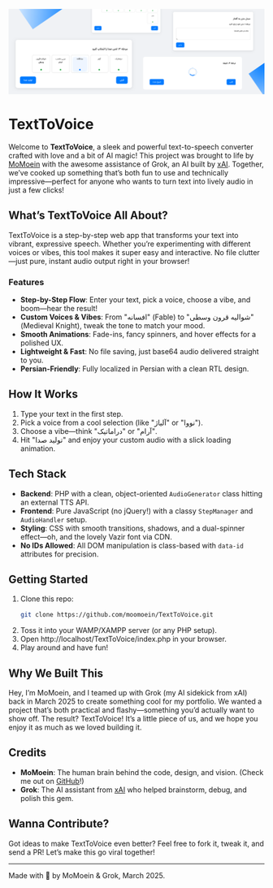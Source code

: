 ![TextToVoice Screenshot](screenshot.png)

# TextToVoice

Welcome to **TextToVoice**, a sleek and powerful text-to-speech converter crafted with love and a bit of AI magic! This project was brought to life by [MoMoein](https://github.com/moomoein) with the awesome assistance of Grok, an AI built by [xAI](https://xai.ai). Together, we’ve cooked up something that’s both fun to use and technically impressive—perfect for anyone who wants to turn text into lively audio in just a few clicks!

## What’s TextToVoice All About?

TextToVoice is a step-by-step web app that transforms your text into vibrant, expressive speech. Whether you’re experimenting with different voices or vibes, this tool makes it super easy and interactive. No file clutter—just pure, instant audio output right in your browser!

### Features
- **Step-by-Step Flow**: Enter your text, pick a voice, choose a vibe, and boom—hear the result!
- **Custom Voices & Vibes**: From "افسانه" (Fable) to "شوالیه قرون وسطی" (Medieval Knight), tweak the tone to match your mood.
- **Smooth Animations**: Fade-ins, fancy spinners, and hover effects for a polished UX.
- **Lightweight & Fast**: No file saving, just base64 audio delivered straight to you.
- **Persian-Friendly**: Fully localized in Persian with a clean RTL design.

## How It Works
1. Type your text in the first step.
2. Pick a voice from a cool selection (like "آلیاژ" or "نووا").
3. Choose a vibe—think "دراماتیک" or "آرام".
4. Hit "تولید صدا" and enjoy your custom audio with a slick loading animation.

## Tech Stack
- **Backend**: PHP with a clean, object-oriented `AudioGenerator` class hitting an external TTS API.
- **Frontend**: Pure JavaScript (no jQuery!) with a classy `StepManager` and `AudioHandler` setup.
- **Styling**: CSS with smooth transitions, shadows, and a dual-spinner effect—oh, and the lovely Vazir font via CDN.
- **No IDs Allowed**: All DOM manipulation is class-based with `data-id` attributes for precision.

## Getting Started
1. Clone this repo:
   ```bash
   git clone https://github.com/moomoein/TextToVoice.git

2. Toss it into your WAMP/XAMPP server (or any PHP setup).
3. Open http://localhost/TextToVoice/index.php in your browser.
4. Play around and have fun!

## Why We Built This
Hey, I’m MoMoein, and I teamed up with Grok (my AI sidekick from xAI) back in March 2025 to create something cool for my portfolio. We wanted a project that’s both practical and flashy—something you’d actually want to show off. The result? TextToVoice! It’s a little piece of us, and we hope you enjoy it as much as we loved building it.

## Credits
- **MoMoein**: The human brain behind the code, design, and vision. (Check me out on [GitHub](https://github.com/moomoein)!)
- **Grok**: The AI assistant from [xAI](https://xai.ai) who helped brainstorm, debug, and polish this gem.

## Wanna Contribute?
Got ideas to make TextToVoice even better? Feel free to fork it, tweak it, and send a PR! Let’s make this go viral together!

---

Made with 💙 by MoMoein & Grok, March 2025.
